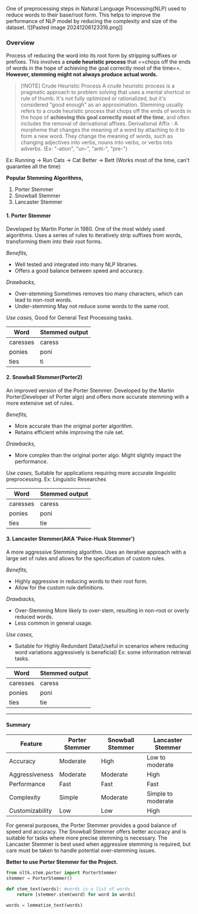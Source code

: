One of preprocessing steps in Natural Language Processing(NLP) used to reduce words to their base/root form. 
This helps to improve the performance of NLP model by reducing the complexity and size of the dataset.
![[Pasted image 20241206123316.png]]
### Overview
Process of reducing the word into its root form by stripping suffixes or prefixes.
This involves a **crude heuristic process** that ==chops off the ends of words in the hope of achieving the goal correctly most of the time==. 
**However, stemming might not always produce actual words.**

> [!NOTE] Crude Heuristic Process
> A crude heuristic process is a pragmatic approach to problem solving that uses a mental shortcut or rule of thumb. It's not fully optimized or rationalized, but it's considered "good enough" as an approximation.
> Stemming usually refers to a crude heuristic process that chops off the ends of words in the hope of **achieving this goal correctly most of the time**, and often includes the removal of derivational affixes.
	Derivational Affix : A morpheme that changes the meaning of a word by attaching to it to form a new word. They change the meaning of words, such as changing adjectives into verbs, nouns into verbs, or verbs into adverbs. (Ex: "-ation", "un-", "anti-", "pre-")

Ex:
	Running -> Run
	Cats -> Cat
	Better -> Bett (Works most of the time, can't guarantee all the time)

**Popular Stemming Algorithms,**
1. Porter Stemmer
2. Snowball Stemmer
3. Lancaster Stemmer

#### 1. Porter Stemmer
Developed by Martin Porter in 1980.
One of the most widely used algorithms.
Uses a series of rules to iteratively strip suffixes from words, transforming them into their root forms.

*Benefits,*
- Well tested and integrated into many NLP libraries.
- Offers a good balance between speed and accuracy.

*Drawbacks,*
- Over-stemming
	Sometimes removes too many characters, which can lead to non-root words.
- Under-stemming
	May not reduce some words to the same root.

*Use cases,*
	Good for General Test Processing tasks.

| Word     | Stemmed output |
| -------- | -------------- |
| caresses | caress         |
| ponies   | poni           |
| ties     | ti             |

#### 2. Snowball Stemmer(Porter2)
An improved version of the Porter Stemmer.
Developed by the Martin Porter(Developer of Porter algo) and offers more accurate stemming with a more extensive set of rules.

*Benefits,*
- More accurate than the original porter algorithm.
- Retains efficient while improving the rule set.

*Drawbacks,*
- More complex than the original porter algo.
	Might slightly impact the performance.

*Use cases,*
	Suitable for applications requiring more accurate linguistic preprocessing.
	Ex: Linguistic Researches

| Word     | Stemmed output |
| -------- | -------------- |
| caresses | caress         |
| ponies   | poni           |
| ties     | tie            |

#### 3. Lancaster Stemmer(AKA 'Paice-Husk Stemmer')
A more aggressive Stemming algorithm.
Uses an iterative approach with a large set of rules and allows for the specification of custom rules.

*Benefits,*
- Highly aggressive in reducing words to their root form.
- Allow for the custom rule definitions.

*Drawbacks,*
- Over-Stemming
	More likely to over-stem, resulting in non-root or overly reduced words.
- Less common in general usage.

*Use cases,*
- Suitable for Highly Redundant Data(Useful in scenarios where reducing word variations aggressively is beneficial)
	Ex: some information retrieval tasks.

| Word     | Stemmed output |
| -------- | -------------- |
| caresses | caress         |
| ponies   | poni           |
| ties     | tie            |
****
#### Summary

| Feature         | Porter Stemmer | Snowball Stemmer | Lancaster Stemmer  |
| --------------- | -------------- | ---------------- | ------------------ |
| Accuracy        | Moderate       | High             | Low to moderate    |
| Aggressiveness  | Moderate       | Moderate         | High               |
| Performance     | Fast           | Fast             | Fast               |
| Complexity      | Simple         | Moderate         | Simple to moderate |
| Customizability | Low            | Low              | High               |
For general purposes, the Porter Stemmer provides a good balance of speed and accuracy. 
The Snowball Stemmer offers better accuracy and is suitable for tasks where more precise stemming is necessary. 
The Lancaster Stemmer is best used when aggressive stemming is required, but care must be taken to handle potential over-stemming issues.

**Better to use Porter Stemmer for the Project.**
```python
from nltk.stem.porter import PorterStemmer
stemmer = PorterStemmer()

def stem_text(words): #words is a list of words
	return [stemmer.stem(word) for word in words]

words = lemmatize_text(words)
```